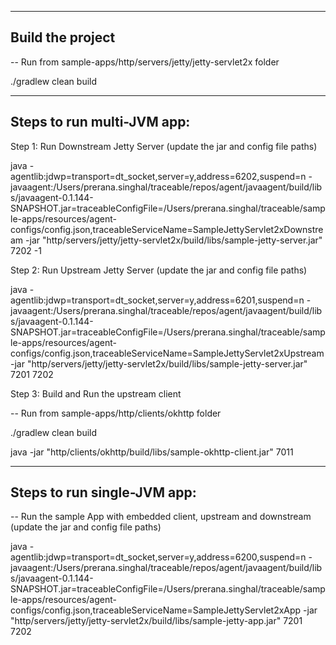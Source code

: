 
--------------------------------------
Build the project 
--------------------------------------

-- Run from sample-apps/http/servers/jetty/jetty-servlet2x folder

./gradlew clean build


--------------------------------------
Steps to run multi-JVM app:
--------------------------------------

Step 1: Run Downstream Jetty Server (update the jar and config file paths)

java -agentlib:jdwp=transport=dt_socket,server=y,address=6202,suspend=n -javaagent:/Users/prerana.singhal/traceable/repos/agent/javaagent/build/libs/javaagent-0.1.144-SNAPSHOT.jar=traceableConfigFile=/Users/prerana.singhal/traceable/sample-apps/resources/agent-configs/config.json,traceableServiceName=SampleJettyServlet2xDownstream -jar "http/servers/jetty/jetty-servlet2x/build/libs/sample-jetty-server.jar" 7202 -1

Step 2: Run Upstream Jetty Server (update the jar and config file paths)

java -agentlib:jdwp=transport=dt_socket,server=y,address=6201,suspend=n -javaagent:/Users/prerana.singhal/traceable/repos/agent/javaagent/build/libs/javaagent-0.1.144-SNAPSHOT.jar=traceableConfigFile=/Users/prerana.singhal/traceable/sample-apps/resources/agent-configs/config.json,traceableServiceName=SampleJettyServlet2xUpstream -jar "http/servers/jetty/jetty-servlet2x/build/libs/sample-jetty-server.jar" 7201 7202

Step 3: Build and Run the upstream client

-- Run from sample-apps/http/clients/okhttp folder

./gradlew clean build

java -jar "http/clients/okhttp/build/libs/sample-okhttp-client.jar" 7011


--------------------------------------
Steps to run single-JVM app:
--------------------------------------

-- Run the sample App with embedded client, upstream and downstream (update the jar and config file paths)

java -agentlib:jdwp=transport=dt_socket,server=y,address=6200,suspend=n -javaagent:/Users/prerana.singhal/traceable/repos/agent/javaagent/build/libs/javaagent-0.1.144-SNAPSHOT.jar=traceableConfigFile=/Users/prerana.singhal/traceable/sample-apps/resources/agent-configs/config.json,traceableServiceName=SampleJettyServlet2xApp -jar "http/servers/jetty/jetty-servlet2x/build/libs/sample-jetty-app.jar" 7201 7202

